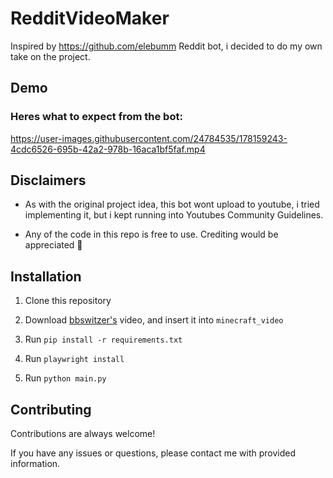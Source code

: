 
# RedditVideoMaker

Inspired by https://github.com/elebumm Reddit bot, i decided to do my own take on the project.

## Demo
### Heres what to expect from the bot:

https://user-images.githubusercontent.com/24784535/178159243-4cdc6526-695b-42a2-978b-16aca1bf5faf.mp4

## Disclaimers

- As with the original project idea, this bot  wont upload to youtube, i tried implementing it, but i kept running into Youtubes Community Guidelines.

- Any of the code in this repo is free to use. Crediting would be appreciated 🙂   
## Installation

1. Clone this repository

2. Download [bbswitzer's](https://www.youtube.com/watch?v=n_Dv4JMiwK8) video, and insert it into `minecraft_video`

3. Run `pip install -r requirements.txt`

4. Run `playwright install`

5. Run `python main.py`
 
## Contributing

Contributions are always welcome!

If you have any issues or questions, please contact me with provided information.

